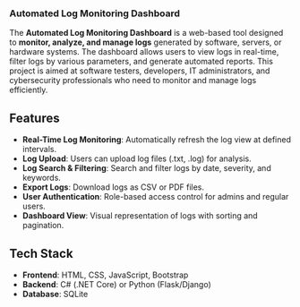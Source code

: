 ### Automated Log Monitoring Dashboard 
The **Automated Log Monitoring Dashboard** is a web-based tool designed to **monitor, analyze, and manage logs** generated by software, servers, or hardware systems. The dashboard allows users to view logs in real-time, filter logs by various parameters, and generate automated reports. This project is aimed at software testers, developers, IT administrators, and cybersecurity professionals who need to monitor and manage logs efficiently.

## Features

- **Real-Time Log Monitoring**: Automatically refresh the log view at defined intervals.
- **Log Upload**: Users can upload log files (.txt, .log) for analysis.
- **Log Search & Filtering**: Search and filter logs by date, severity, and keywords.
- **Export Logs**: Download logs as CSV or PDF files.
- **User Authentication**: Role-based access control for admins and regular users.
- **Dashboard View**: Visual representation of logs with sorting and pagination.

## Tech Stack

- **Frontend**: HTML, CSS, JavaScript, Bootstrap
- **Backend**: C# (.NET Core) or Python (Flask/Django)
- **Database**: SQLite
